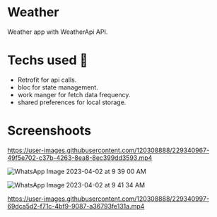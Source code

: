 # Weather

Weather app with WeatherApi API.



# Techs used 📌

 - Retrofit for api calls.
 - bloc for state management.
 - work manger for fetch data frequency.
 - shared preferences for local storage.

# Screenshoots

https://user-images.githubusercontent.com/120308888/229340967-49f5e702-c37b-4263-8ea8-8ec399dd3593.mp4

![WhatsApp Image 2023-04-02 at 9 39 00 AM](https://user-images.githubusercontent.com/120308888/229340979-2872359d-016c-44e2-910b-efff07586e1a.jpeg)

![WhatsApp Image 2023-04-02 at 9 41 34 AM](https://user-images.githubusercontent.com/120308888/229341007-1e76c6b2-138d-42d5-9860-6942aeacdc95.jpeg)

https://user-images.githubusercontent.com/120308888/229340997-69dca5d2-f71c-4bf9-9087-a36793fe131a.mp4
